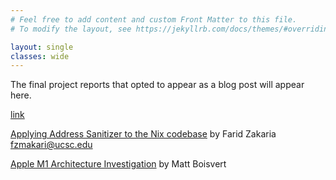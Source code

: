 ```yaml
---
# Feel free to add content and custom Front Matter to this file.
# To modify the layout, see https://jekyllrb.com/docs/themes/#overriding-theme-defaults

layout: single
classes: wide
---
```


The final project reports that opted to appear as a blog post will appear here.

[link](projects/example/example.html)

[Applying Address Sanitizer to the Nix codebase](projects/nix_memory_sanitizer/CSE211_Final_Report.pdf) by Farid Zakaria <fzmakari@ucsc.edu>

[Apple M1 Architecture Investigation](projects/matthew-boisvert/m1-performance.md) by Matt Boisvert

